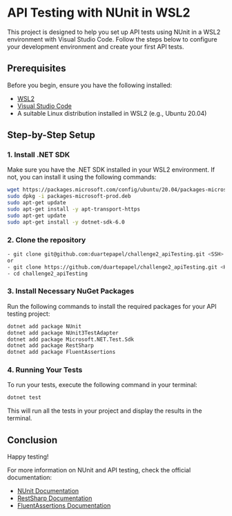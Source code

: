 # API Testing with NUnit in WSL2

This project is designed to help you set up API tests using NUnit in a WSL2 environment with Visual Studio Code. Follow the steps below to configure your development environment and create your first API tests.

## Prerequisites

Before you begin, ensure you have the following installed:

- [WSL2](https://docs.microsoft.com/en-us/windows/wsl/install)
- [Visual Studio Code](https://code.visualstudio.com/)
- A suitable Linux distribution installed in WSL2 (e.g., Ubuntu 20.04)

## Step-by-Step Setup

### 1. Install .NET SDK

Make sure you have the .NET SDK installed in your WSL2 environment. If not, you can install it using the following commands:

```bash
wget https://packages.microsoft.com/config/ubuntu/20.04/packages-microsoft-prod.deb -O packages-microsoft-prod.deb
sudo dpkg -i packages-microsoft-prod.deb
sudo apt-get update
sudo apt-get install -y apt-transport-https
sudo apt-get update
sudo apt-get install -y dotnet-sdk-6.0
```

### 2. Clone the repository

   
   ```bash
   - git clone git@github.com:duartepapel/challenge2_apiTesting.git <SSH> 
   or 
   - git clone https://github.com/duartepapel/challenge2_apiTesting.git <HTTPS>
   - cd challenge2_apiTesting
```

### 3. Install Necessary NuGet Packages

Run the following commands to install the required packages for your API testing project:

```bash
dotnet add package NUnit
dotnet add package NUnit3TestAdapter
dotnet add package Microsoft.NET.Test.Sdk
dotnet add package RestSharp
dotnet add package FluentAssertions
```


### 4. Running Your Tests

To run your tests, execute the following command in your terminal:

```bash
dotnet test
```

This will run all the tests in your project and display the results in the terminal.

## Conclusion

Happy testing!

For more information on NUnit and API testing, check the official documentation:

- [NUnit Documentation](https://nunit.org/)
- [RestSharp Documentation](https://restsharp.dev/)
- [FluentAssertions Documentation](https://fluentassertions.com/)
